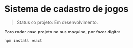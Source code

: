 <h1> Sistema de cadastro de jogos </h1>

> Status do projeto: Em desenvolvimento.

Para rodar esse projeto na sua maquina, por favor digite:

```
npm install react

```
